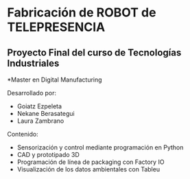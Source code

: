 # Fabricación de ROBOT de TELEPRESENCIA
## Proyecto Final del curso de Tecnologías Industriales
*Master en Digital Manufacturing

Desarrollado por:
* Goiatz Ezpeleta
* Nekane Berasategui
* Laura Zambrano

Contenido:
* Sensorización y control mediante programación en Python
* CAD y prototipado 3D
* Programación de línea de packaging con Factory IO
* Visualización de los datos ambientales con Tableu

